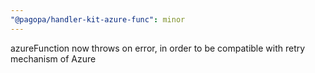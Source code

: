 ```yaml
---
"@pagopa/handler-kit-azure-func": minor
---
```


azureFunction now throws on error, in order to be compatible with retry mechanism of Azure
